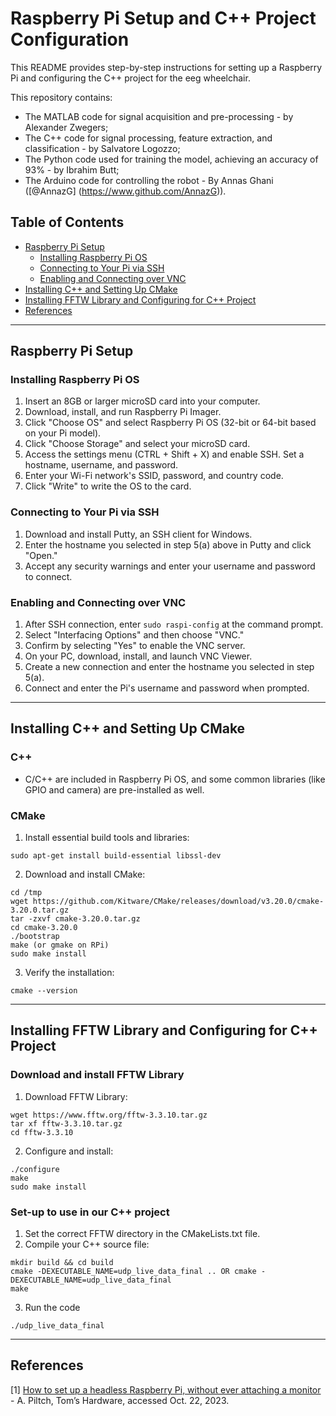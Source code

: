 # Raspberry Pi Setup and C++ Project Configuration

This README provides step-by-step instructions for setting up a Raspberry Pi and configuring the C++ project for the eeg wheelchair.

This repository contains:
- The MATLAB code for signal acquisition and pre-processing - by Alexander Zwegers;
- The C++ code for signal processing, feature extraction, and classification - by Salvatore Logozzo;
- The Python code used for training the model, achieving an accuracy of 93% - by Ibrahim Butt;
- The Arduino code for controlling the robot - By Annas Ghani ([@AnnazG] (https://www.github.com/AnnazG)).

## Table of Contents

- [Raspberry Pi Setup](#raspberry-pi-setup)
  - [Installing Raspberry Pi OS](#installing-raspberry-pi-os)
  - [Connecting to Your Pi via SSH](#connecting-to-your-pi-via-ssh)
  - [Enabling and Connecting over VNC](#enabling-and-connecting-over-vnc)
- [Installing C++ and Setting Up CMake](#installing-c-and-setting-up-cmake)
- [Installing FFTW Library and Configuring for C++ Project](#installing-fftw-library-and-configuring-for-c-project)
- [References](#references)

---

## Raspberry Pi Setup

### Installing Raspberry Pi OS

1. Insert an 8GB or larger microSD card into your computer.
2. Download, install, and run Raspberry Pi Imager.
3. Click "Choose OS" and select Raspberry Pi OS (32-bit or 64-bit based on your Pi model).
4. Click "Choose Storage" and select your microSD card.
5. Access the settings menu (CTRL + Shift + X) and enable SSH. Set a hostname, username, and password.
6. Enter your Wi-Fi network's SSID, password, and country code.
7. Click "Write" to write the OS to the card.

### Connecting to Your Pi via SSH

1. Download and install Putty, an SSH client for Windows.
2. Enter the hostname you selected in step 5(a) above in Putty and click "Open."
3. Accept any security warnings and enter your username and password to connect.

### Enabling and Connecting over VNC

1. After SSH connection, enter `sudo raspi-config` at the command prompt.
2. Select "Interfacing Options" and then choose "VNC."
3. Confirm by selecting "Yes" to enable the VNC server.
4. On your PC, download, install, and launch VNC Viewer.
5. Create a new connection and enter the hostname you selected in step 5(a).
6. Connect and enter the Pi's username and password when prompted.

---

## Installing C++ and Setting Up CMake

### C++

- C/C++ are included in Raspberry Pi OS, and some common libraries (like GPIO and camera) are pre-installed as well.

### CMake

1. Install essential build tools and libraries:
```
sudo apt-get install build-essential libssl-dev
```

2. Download and install CMake:
```
cd /tmp
wget https://github.com/Kitware/CMake/releases/download/v3.20.0/cmake-3.20.0.tar.gz
tar -zxvf cmake-3.20.0.tar.gz
cd cmake-3.20.0
./bootstrap
make (or gmake on RPi)
sudo make install
```

3. Verify the installation:
```
cmake --version
```

---

## Installing FFTW Library and Configuring for C++ Project

### Download and install FFTW Library

1. Download FFTW Library:
```
wget https://www.fftw.org/fftw-3.3.10.tar.gz
tar xf fftw-3.3.10.tar.gz
cd fftw-3.3.10
```

2. Configure and install:
```
./configure
make
sudo make install
```

### Set-up to use in our C++ project

1. Set the correct FFTW directory in the CMakeLists.txt file.<br />
2. Compile your C++ source file:
```
mkdir build && cd build
cmake -DEXECUTABLE_NAME=udp_live_data_final .. OR cmake -DEXECUTABLE_NAME=udp_live_data_final
make
```
3. Run the code
```
./udp_live_data_final
```

---

## References

[1] [How to set up a headless Raspberry Pi, without ever attaching a monitor](https://www.tomshardware.com/reviews/raspberry-pi-headless-setup-how-to,6028.html) - A. Piltch, Tom’s Hardware, accessed Oct. 22, 2023.

